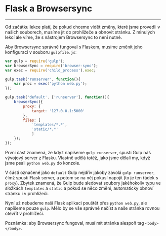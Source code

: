 # Flask a Browsersync

----

Od začátku lekce platí, že pokud chceme vidět změny, které jsme provedli v našich
souborech, musíme jít do prohlížeče a obnovit stránku. Z minulých lekcí ale víme,
že s nástrojem Browsersync to není nutné.

Aby Browsersync správně fungoval s Flaskem, musíme změnit jeho konfiguraci
v souboru `gulpfile.js`:

```js
var gulp = require('gulp');
var browserSync = require('browser-sync');
var exec = require('child_process').exec;

gulp.task('runserver', function(){
    var proc = exec('python web.py');
});

gulp.task('default', ['runserver'], function(){
    browserSync({
        proxy: {
            target: '127.0.0.1:5000'
        },
        files: [
        	'templates/*.*',
        	'static/*.*'
        	]
    });
});
```

První část znamená, že když napíšeme `gulp runserver`, spustí Gulp náš vývojový server
z Flasku. Vlastně udělá totéž, jako jsme dělali my, když jsme psali `python web.py` do konzole.

V části označené jako `default` Gulp nejdřív jakoby zavolá `gulp runserver`, čímž spustí
Flask server, a potom se na něj pokusí napojit (to je ten řádek s `proxy`). Zbytek znamená,
že Gulp bude sledovat soubory jakéhokoliv typu ve složkách `templates` a `static` a pokud se
něco změní, automaticky obnoví stránku i v prohlížeči.

Nyní už nebudeme naši Flask aplikaci pouštět přes `python web.py`, ale napíšeme pouze `gulp`.
Mělo by se vše správně načíst a naše stránka rovnou otevřít v prohlížeči.

Poznámka: aby Browsersync fungoval, musí mít stránka alespoň tag `<body></body>`.